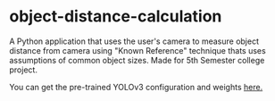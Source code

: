 # object-distance-calculation
A Python application that uses the user's camera to measure object distance from camera using "Known Reference" technique thats uses assumptions of common object sizes.
Made for 5th Semester college project.

You can get the pre-trained YOLOv3 configuration and weights [here.](https://pjreddie.com/darknet/yolo/)
